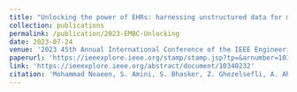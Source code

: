 ```yaml
---
title: "Unlocking the power of EHRs: harnessing unstructured data for machine learning-based outcome predictions"
collection: publications
permalink: /publication/2023-EMBC-Unlocking
date: 2023-07-24
venue: '2023 45th Annual International Conference of the IEEE Engineering in Medicine & Biology Society (EMBC)'
paperurl: 'https://ieeexplore.ieee.org/stamp/stamp.jsp?tp=&arnumber=10340232'
link: 'https://ieeexplore.ieee.org/abstract/document/10340232'
citation: 'Mohammad Noaeen, S. Amini, S. Bhasker, Z. Ghezelsefli, A. Ahmed, O. Jafarinezhad, and Z. Shakeri.  Unlocking the power of EHRs: harnessing unstructured data for machine learning-based outcome predictions. <i>2023 45th Annual International Conference of the IEEE Engineering in Medicine & Biology Society (EMBC),</i> pp. 1-4. '
---
```

